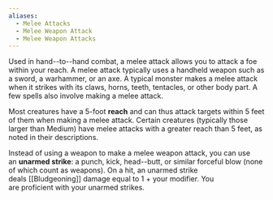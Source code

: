 ```yaml
---
aliases:
  - Melee Attacks
  - Melee Weapon Attack
  - Melee Weapon Attacks
---
```

Used in hand--to--hand combat, a melee attack allows you to attack a foe within your reach. A melee attack typically uses a handheld weapon such as a sword, a warhammer, or an axe. A typical monster makes a melee attack when it strikes with its claws, horns, teeth, tentacles, or other body part. A few spells also involve making a melee attack.  
  
Most creatures have a 5-foot **reach** and can thus attack targets within 5 feet of them when making a melee attack. Certain creatures (typically those larger than Medium) have melee attacks with a greater reach than 5 feet, as noted in their descriptions.  
  
Instead of using a weapon to make a melee weapon attack, you can use an **unarmed strike**: a punch, kick, head--butt, or similar forceful blow (none of which count as weapons). On a hit, an unarmed strike deals [[Bludgeoning]] damage equal to 1 + your modifier. You are proficient with your unarmed strikes.